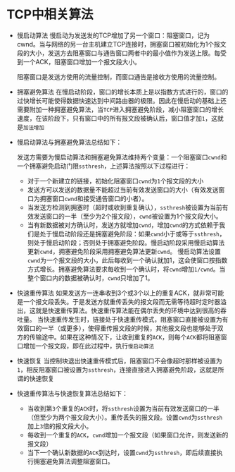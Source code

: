 # TCP中相关算法

* 慢启动算法
  慢启动为发送发的TCP增加了另一个窗口：阻塞窗口，记为cwnd。当与网络的另一台主机建立TCP连接时，拥塞窗口被初始化为1个报文段的大小，发送方去阻塞窗口与通告窗口两者中的最小值作为发送上限。每受到一个ACK，阻塞窗口增加一个报文段大小。

  阻塞窗口是发送方使用的流量控制，而窗口通告是接收方使用的流量控制。

* 拥塞避免算法
  在慢启动阶段，窗口的增长本质上是以指数方式进行的，窗口的过快增长可能使得数据快速达到中间路由器的极限。因此在慢启动的基础上还需要附加一种拥塞避免算法，当`TCP`进入拥塞避免阶段，减小阻塞窗口的增长速度，在该阶段下，只有窗口中的所有报文段被确认后，窗口值才加`1`，这就是`加法增加`

* 慢启动算法与拥塞避免算法总结如下：

  发送方需要为慢启动算法和拥塞避免算法维持两个变量：一个阻塞窗口`cwnd`和一个拥塞避免启动门限`ssthresh`，上述算法按照以下过程进行：

  * 对于一个新建立的链接，初始化阻塞窗口`cwnd`为`1`个报文段的大小
  * 发送方可以发送的数据量不能超过当前有效发送窗口的大小（有效发送窗口为拥塞窗口`cwnd`和接受通告窗口的小者）。
  * 当发送方检测到拥塞时（超时或收到重复确认），`ssthresh`被设置为当前有效发送窗口的一半（至少为2个报文段），`cwnd`被设置为1个报文段大小。
  * 当有新数据被对方确认时，发送方就增加`cwnd`，增加`cwnd`的方式依赖于我们是处于慢启动阶段还是拥塞避免阶段：如果`cwnd`小于或等于`ssthresh`，则处于慢启动阶段；否则处于拥塞避免阶段。慢启动阶段采用慢启动算法更新`cwnd`，拥塞避免阶段采用拥塞避免算法更新`cwnd`。
    慢启动算法设置`cwnd`为一个报文段的大小，此后每收到一个确认就加1，这会使窗口按指数方式增长。拥塞避免算法要求每收到一个确认时，将`cwnd`增加`1/cwnd`。当整个窗口内的数据被确认时，`cwnd`只增加了1。


* 快速重传算法
  如果发送方一连串收到3个或3个以上的重复ACK，就非常可能是一个报文段丢失。于是发送方就重传丢失的报文段而无需等待超时定时器溢出，这就是快速重传算法。快速重传算法能在偶尔丢失的环境中达到很高的吞吐量。
  当快速重传发生时，链接处于快速重传模式，阻塞窗口直接被设置为有效窗口的一半（或更多），使得重传报文段的时候，其他报文段也能够处于双方的传输途中。如果在这种情况下，让收到重复的`ACK`，则每个`ACK`都将阻塞窗口增加一个报文段，即在此过程中，执行`慢启动算法`
* 快速恢复
  当控制块退出快速重传模式后，阻塞窗口不会像超时那样被设置为`1`，相反阻塞窗口被设置为`ssthresh`，连接直接进入拥塞避免阶段，这就是所谓的快速恢复
* 快速重传算法与快速恢复算法总结如下：
  * 当收到第`3`个重复的`ACK`时，将`ssthresh`设置为当前有效发送窗口的一半（但至少为两个报文段大小）。重传丢失的报文段。设置`cwnd`为`ssthresh`加上`3`倍的报文段大小。
  * 每收到一个重复的`ACK`，`cwnd`增加一个报文段（如果窗口允许，则发送新的报文段）
  * 当下一个确认新数据的`ACK`到达时，设置`cwnd`为`ssthresh`，即后续直接执行拥塞避免算法调整阻塞窗口。
